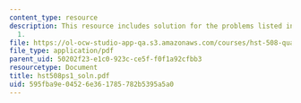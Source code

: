 ```yaml
---
content_type: resource
description: This resource includes solution for the problems listed in problem set
  1.
file: https://ol-ocw-studio-app-qa.s3.amazonaws.com/courses/hst-508-quantitative-genomics-fall-2005/595fba9e04526e361785782b5395a5a0_hst508ps1_soln.pdf
file_type: application/pdf
parent_uid: 50202f23-e1c0-923c-ce5f-f0f1a92cfbb3
resourcetype: Document
title: hst508ps1_soln.pdf
uid: 595fba9e-0452-6e36-1785-782b5395a5a0
---
```

